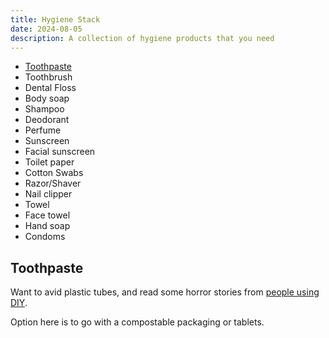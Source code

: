 ```yaml
---
title: Hygiene Stack
date: 2024-08-05
description: A collection of hygiene products that you need
---
```


* [Toothpaste](#toothpaste)
* Toothbrush
* Dental Floss
* Body soap
* Shampoo
* Deodorant
* Perfume
* Sunscreen
* Facial sunscreen
* Toilet paper
* Cotton Swabs
* Razor/Shaver
* Nail clipper
* Towel
* Face towel
* Hand soap
* Condoms


## Toothpaste

Want to avid plastic tubes, and read some horror stories from [people using DIY](https://www.reddit.com/r/ZeroWaste/comments/tw6l1h/i_might_have_ruined_my_teeth_with_diy_toothpaste/).

Option here is to go with a compostable packaging or tablets. 

## 